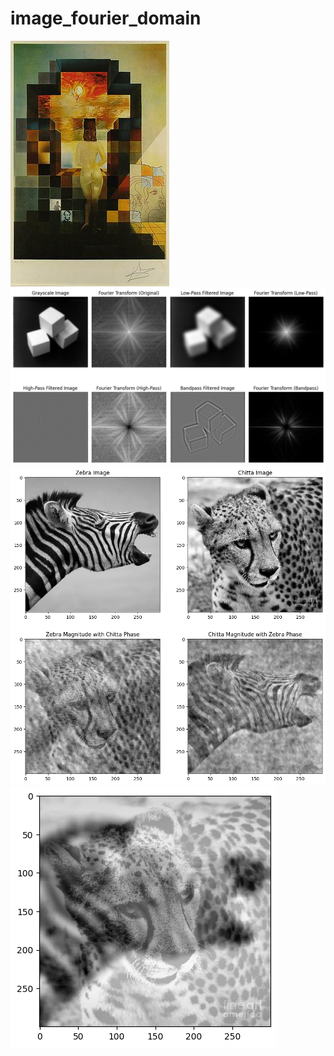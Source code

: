 # image_fourier_domain

![Image 1](Lincon.jpg)
![Image 2](filters_plot.png)
![Image_3](phase_swap.png)
![Image_4](hybrid_animal.png)
